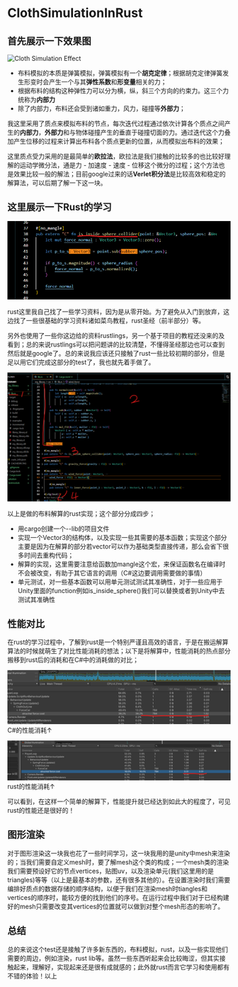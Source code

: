 # ClothSimulationInRust

## 首先展示一下效果图

![Cloth Simulation Effect](/image/cloth_effect.gif)

* 布料模拟的本质是弹簧模拟，弹簧模拟有一个**胡克定律**；根据胡克定律弹簧发生形变时会产生一个与其**弹性系数**和**形变量**相关的力；
* 根据布料的结构这种弹性力可以分为横，纵，斜三个方向的约束力。这三个力统称为**内部力**
* 除了内部力，布料还会受到诸如重力，风力，碰撞等**外部力**；

我这里采用了质点来模拟布料的节点，每次迭代过程通过依次计算各个质点之间产生的**内部力**，**外部力**和与物体碰撞产生的垂直于碰撞切面的力。通过迭代这个力叠加产生位移的过程来计算出布料各个质点更新的位置，从而模拟出布料的效果；

这里质点受力采用的是最简单的**欧拉法**，欧拉法是我们接触的比较多的也比较好理解的运动学微分法，通是力 - 加速度 - 速度 - 位移这个微分的过程；这个方法也是效果比较一般的解法；目前google过来的话**Verlet积分法**是比较高效和稳定的解算法，可以后期了解一下这一块。

## 这里展示一下Rust的学习

![rustlearn](/image/rustlearn.png)

rust这里我自己找了一些学习资料，因为是从零开始。为了避免从入门到放弃，这边找了一些很基础的学习资料诸如菜鸟教程，rust圣经（前半部分）等。

另外也使用了一些你这边给的资料rustlings，另一个基于项目的教程还没来的及看到；总的来说rustlings可以把问题讲的比较清楚，不懂得圣经那边也可以查到然后就是google了。总的来说我应该还只接触了rust一些比较初期的部分，但是足以用它们完成这部分的test了，我也就先着手做了。

![rustlib](/image/rustlib.png)

以上是做的布料解算的rust实现；这个部分分成四步；
* 用cargo创建一个--lib的项目文件
* 实现一个Vector3的结构体，以及实现一些其需要的基本函数；实现这个部分主要是因为在解算的部分若vector可以作为基础类型直接传递，那么会省下很多时间去重构代码；
* 解算的实现，这里需要注意给函数加mangle这个宏，来保证函数名在编译时不会被改变，有助于其它语言的调用（C#这边要调用需要做的事情）
* 单元测试，对一些基本函数可以用单元测试测试其准确性，对于一些应用于Unity里面的function例如is_inside_sphere()我们可以替换或者到Unity中去测试其准确性

## 性能对比

在rust的学习过程中，了解到rust是一个特别严谨且高效的语言，于是在搬运解算算法的时候就萌生了对比性能消耗的想法；以下是将解算中，性能消耗的热点部分搬移到rust后的消耗和在C#中的消耗做的对比；

![C#](/image/C%23_cost.png)
C#的性能消耗↑

![rust](/image/rust_cost.png)
rust的性能消耗↑

可以看到，在这样一个简单的解算下，性能提升就已经达到如此大的程度了，可见rust的性能还是很好的！

## 图形渲染

对于图形渲染这一块我也花了一些时间学习，这一块我用的是unity中mesh来渲染的；当我们需要自定义mesh时，要了解mesh这个类的构成；一个mesh类的渲染我们需要预设好它的节点vertices，贴图uv，以及渲染单元(我们这里用的是triangles)等等（以上是最基本的参数，还有很多其他的）。在设置渲染时我们需要编排好质点的数据存储的顺序结构，以便于我们在渲染mesh时tiangles和vertices的顺序时，能较方便的找到他们的序号。在运行过程中我们对于已经构建好的mesh只需要改变其vertices的位置就可以做到对整个mesh形态的影响了。

## 总结
总的来说这个test还是接触了许多新东西的，布料模拟，rust，以及一些实现他们需要的周边，例如渲染，rust lib等。虽然一些东西听起来会比较晦涩，但其实接触起来，理解好，实现起来还是很有成就感的；此外就rust而言它学习和使用都有不错的体验！以上